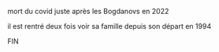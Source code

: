 mort du covid juste après les Bogdanovs en 2022

il est rentré deux fois voir sa famille depuis son départ en 1994

FIN
